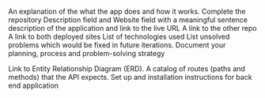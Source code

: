 An explanation of the what the app does and how it works.
Complete the repository Description field and Website field with a meaningful sentence description of the application and link to the live URL
A link to the other repo
A link to both deployed sites
List of technologies used
List unsolved problems which would be fixed in future iterations.
Document your planning, process and problem-solving strategy

Link to Entity Relationship Diagram (ERD).
A catalog of routes (paths and methods) that the API expects.
Set up and installation instructions for back end application
